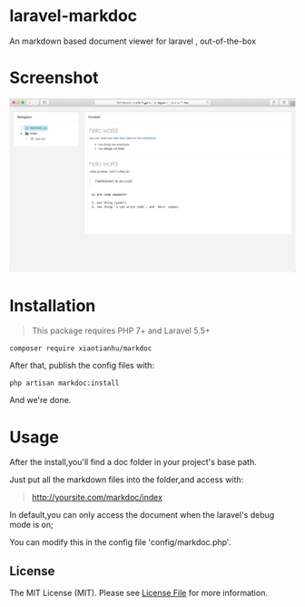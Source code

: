 # laravel-markdoc
An markdown based document viewer for laravel , out-of-the-box

# Screenshot
![laravel-markdoc](https://raw.githubusercontent.com/xiaotianhu/laravel-markdoc/master/Screenshot.png)


# Installation

>This package requires PHP 7+ and Laravel 5.5+

```
composer require xiaotianhu/markdoc
```

After that, publish the config files with:

```
php artisan markdoc:install
```
And we're done.

# Usage
After the install,you'll find a doc folder in your project's base path.

Just put all the markdown files into the folder,and access with:

> http://yoursite.com/markdoc/index

In default,you can only access the document when the laravel's debug mode is on;

You can modify this in the config file 'config/markdoc.php'.

## License

The MIT License (MIT). Please see [License File](LICENSE.md) for more information.

